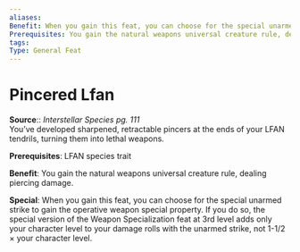 ```yaml
---
aliases: 
Benefit: When you gain this feat, you can choose for the special unarmed strike to gain the operative weapon special property. If you do so, the special version of the Weapon Specialization feat at 3rd level adds only your character level to your damage rolls with the unarmed strike, not 1-1/2 × your character level.
Prerequisites: You gain the natural weapons universal creature rule, dealing piercing damage.
tags: 
Type: General Feat
---
```


# Pincered Lfan

**Source**:: _Interstellar Species pg. 111_  
You’ve developed sharpened, retractable pincers at the ends of your LFAN tendrils, turning them into lethal weapons.

**Prerequisites**: LFAN species trait

**Benefit**: You gain the natural weapons universal creature rule, dealing piercing damage.

**Special**: When you gain this feat, you can choose for the special unarmed strike to gain the operative weapon special property. If you do so, the special version of the Weapon Specialization feat at 3rd level adds only your character level to your damage rolls with the unarmed strike, not 1-1/2 × your character level.
